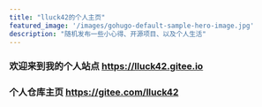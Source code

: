 ```yaml
---
title: "lluck42的个人主页"
featured_image: '/images/gohugo-default-sample-hero-image.jpg'
description: "随机发布一些小心得、开源项目、以及个人生活"
---
```


### 欢迎来到我的个人站点 https://lluck42.gitee.io
### 个人仓库主页 https://gitee.com/lluck42
